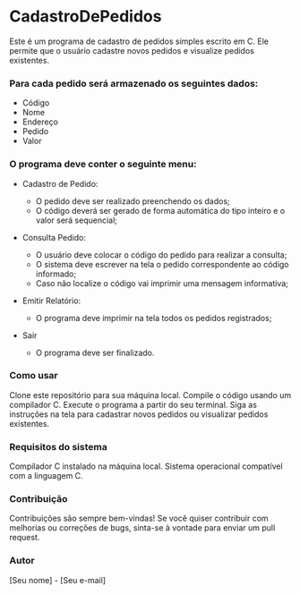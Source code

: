 # CadastroDePedidos

Este é um programa de cadastro de pedidos simples escrito em C. 
Ele permite que o usuário cadastre novos pedidos e visualize pedidos existentes. 

### Para cada pedido será armazenado os seguintes dados: ###
- Código 
- Nome
- Endereço
- Pedido
- Valor  

### O programa deve conter o seguinte menu: ###
- Cadastro de Pedido: 
  - O pedido deve ser realizado preenchendo os dados;
  - O código deverá ser gerado de forma automática do tipo inteiro e o valor será sequencial;
  
- Consulta Pedido:
  - O usuário deve colocar o código do pedido para realizar a consulta;
  - O sistema deve escrever na tela o pedido correspondente ao código informado;
  - Caso não localize o código vai imprimir uma mensagem informativa;
  
- Emitir Relatório:
  - O programa deve imprimir na tela todos os pedidos registrados;  
  
- Sair  
  - O programa deve ser finalizado.
  
### Como usar ###
Clone este repositório para sua máquina local.
Compile o código usando um compilador C.
Execute o programa a partir do seu terminal.
Siga as instruções na tela para cadastrar novos pedidos ou visualizar pedidos existentes.

### Requisitos do sistema ###
Compilador C instalado na máquina local.
Sistema operacional compatível com a linguagem C.

### Contribuição ###
Contribuições são sempre bem-vindas! Se você quiser contribuir com melhorias ou correções de bugs, sinta-se à vontade para enviar um pull request.

### Autor ###
[Seu nome] - [Seu e-mail]
